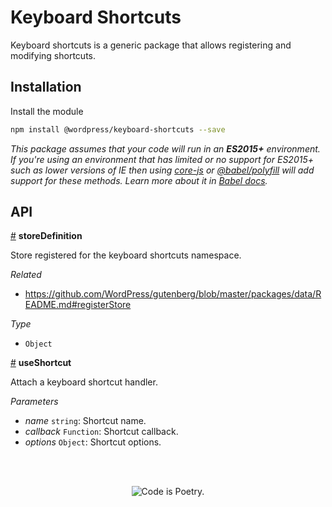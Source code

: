 # Keyboard Shortcuts

Keyboard shortcuts is a generic package that allows registering and modifying shortcuts.

## Installation

Install the module

```bash
npm install @wordpress/keyboard-shortcuts --save
```

_This package assumes that your code will run in an **ES2015+** environment. If you're using an environment that has limited or no support for ES2015+ such as lower versions of IE then using [core-js](https://github.com/zloirock/core-js) or [@babel/polyfill](https://babeljs.io/docs/en/next/babel-polyfill) will add support for these methods. Learn more about it in [Babel docs](https://babeljs.io/docs/en/next/caveats)._

## API

<!-- START TOKEN(Autogenerated API docs) -->

<a name="storeDefinition" href="#storeDefinition">#</a> **storeDefinition**

Store registered for the keyboard shortcuts namespace.

_Related_

-   <https://github.com/WordPress/gutenberg/blob/master/packages/data/README.md#registerStore>

_Type_

-   `Object` 

<a name="useShortcut" href="#useShortcut">#</a> **useShortcut**

Attach a keyboard shortcut handler.

_Parameters_

-   _name_ `string`: Shortcut name.
-   _callback_ `Function`: Shortcut callback.
-   _options_ `Object`: Shortcut options.


<!-- END TOKEN(Autogenerated API docs) -->

<br/><br/><p align="center"><img src="https://s.w.org/style/images/codeispoetry.png?1" alt="Code is Poetry." /></p>
